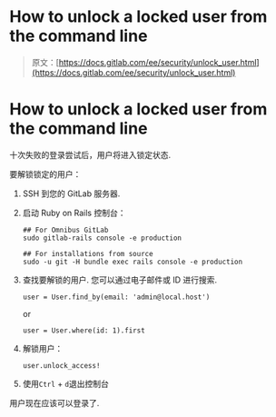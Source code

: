 # How to unlock a locked user from the command line

> 原文：[https://docs.gitlab.com/ee/security/unlock_user.html](https://docs.gitlab.com/ee/security/unlock_user.html)

# How to unlock a locked user from the command line[](#how-to-unlock-a-locked-user-from-the-command-line "Permalink")

十次失败的登录尝试后，用户将进入锁定状态.

要解锁锁定的用户：

1.  SSH 到您的 GitLab 服务器.
2.  启动 Ruby on Rails 控制台：

    ```
    ## For Omnibus GitLab
    sudo gitlab-rails console -e production

    ## For installations from source
    sudo -u git -H bundle exec rails console -e production 
    ```

3.  查找要解锁的用户. 您可以通过电子邮件或 ID 进行搜索.

    ```
    user = User.find_by(email: 'admin@local.host') 
    ```

    or

    ```
    user = User.where(id: 1).first 
    ```

4.  解锁用户：

    ```
    user.unlock_access! 
    ```

5.  使用`Ctrl` + `d`退出控制台

用户现在应该可以登录了.